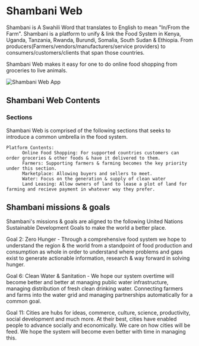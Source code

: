 # Shambani Web

Shambani is A Swahili Word that translates to English to mean "In/From the Farm". Shambani is a platform to unify & link the Food System in Kenya, Uganda, Tanzania, Rwanda, Burundi, Somalia, South Sudan & Ethiopia. From producers(Farmers/vendors/manufacturers/service providers) to consumers/customers/clients that span those countries. 

Shambani Web makes it easy for one to do online food shopping from groceries to live animals.

![Shambani Web App](https://github.com/kortnevdmitriy/ShambaniWeb/blob/master/app.png)

## Shambani Web Contents

### Sections

Shambani Web is comprised of the following sections that seeks to introduce a common umbrella in the food system.

```Shambani
Platform Contents:
      Online Food Shopping: For supported countries customers can order groceries & other foods & have it delivered to them.
      Farmers: Supporting farmers & farming becomes the key priority under this section. 
      Marketplace: Allowing buyers and sellers to meet.
      Water: Focus on the generation & supply of clean water
      Land Leasing: Allow owners of land to lease a plot of land for farming and recieve payment in whatever way they prefer.
```
## Shambani missions & goals
Shambani's missions & goals are aligned to the following United Nations Sustainable Development Goals to make the world a better place. 

Goal 2: Zero Hunger - Through a comprehensive food system we hope to understand the region & the world from a standpoint of food production and consumption as whole in order to understand where problems and gaps exist to generate actionable information, research & way forward in solving hunger.

Goal 6: Clean Water & Sanitation - We hope our system overtime will become better and better at managing public water infrastructure, managing distribution of fresh clean drinking water. Connecting farmers and farms into the water grid and managing partnerships automatically for a common goal.

Goal 11: Cities are hubs for ideas, commerce, culture, science, productivity, social development and much more. At their best, cities have enabled people to advance socially and economically. We care on how cities will be feed. We hope the system will become even better with time in managing this.
